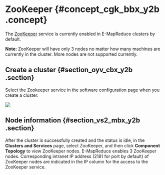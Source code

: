 # ZooKeeper {#concept_cgk_bbx_y2b .concept}

The [ZooKeeper](https://zookeeper.apache.org/) service is currently enabled in E-MapReduce clusters by default.

**Note:** ZooKeeper will have only 3 nodes no matter how many machines are currently in the cluster. More nodes are not supported currently.

## Create a cluster {#section_oyv_cbx_y2b .section}

Select the Zookeeper service in the software configuration page when you create a cluster.

![](http://static-aliyun-doc.oss-cn-hangzhou.aliyuncs.com/assets/img/17895/154157912810761_en-US.png)

## Node information {#section_vs2_mbx_y2b .section}

After the cluster is successfully created and the status is idle, in the **Clusters and Services** page, select ZooKeeper, and then click **Component Topology** to view ZooKeeper nodes. E-MapReduce enables 3 ZooKeeper nodes. Corresponding intranet IP address \(2181 for port by default\) of ZooKeeper nodes are indicated in the IP column for the access to the ZooKeeper service.


